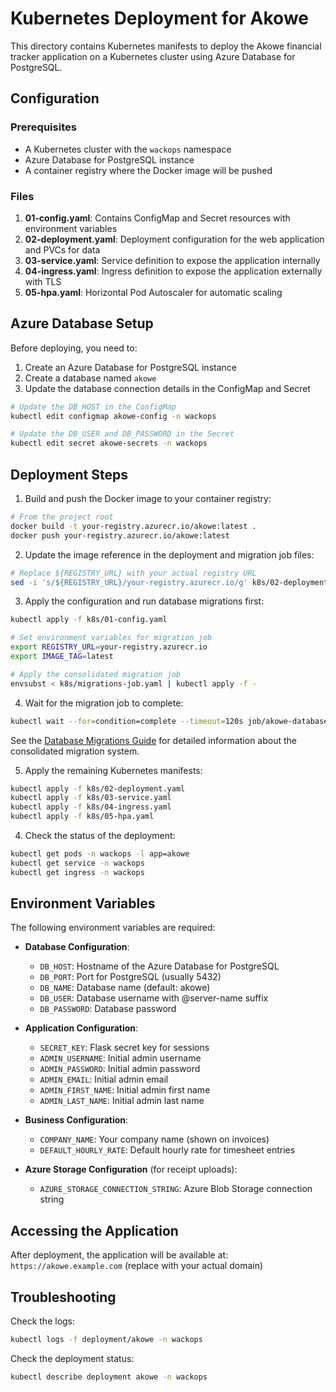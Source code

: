 # Kubernetes Deployment for Akowe

This directory contains Kubernetes manifests to deploy the Akowe financial tracker application on a Kubernetes cluster using Azure Database for PostgreSQL.

## Configuration

### Prerequisites

- A Kubernetes cluster with the `wackops` namespace
- Azure Database for PostgreSQL instance
- A container registry where the Docker image will be pushed

### Files

1. **01-config.yaml**: Contains ConfigMap and Secret resources with environment variables
2. **02-deployment.yaml**: Deployment configuration for the web application and PVCs for data
3. **03-service.yaml**: Service definition to expose the application internally
4. **04-ingress.yaml**: Ingress definition to expose the application externally with TLS
5. **05-hpa.yaml**: Horizontal Pod Autoscaler for automatic scaling

## Azure Database Setup

Before deploying, you need to:

1. Create an Azure Database for PostgreSQL instance
2. Create a database named `akowe`
3. Update the database connection details in the ConfigMap and Secret

```bash
# Update the DB_HOST in the ConfigMap
kubectl edit configmap akowe-config -n wackops

# Update the DB_USER and DB_PASSWORD in the Secret
kubectl edit secret akowe-secrets -n wackops
```

## Deployment Steps

1. Build and push the Docker image to your container registry:

```bash
# From the project root
docker build -t your-registry.azurecr.io/akowe:latest .
docker push your-registry.azurecr.io/akowe:latest
```

2. Update the image reference in the deployment and migration job files:

```bash
# Replace ${REGISTRY_URL} with your actual registry URL
sed -i 's/${REGISTRY_URL}/your-registry.azurecr.io/g' k8s/02-deployment.yaml k8s/migrations-job.yaml
```

3. Apply the configuration and run database migrations first:

```bash
kubectl apply -f k8s/01-config.yaml

# Set environment variables for migration job
export REGISTRY_URL=your-registry.azurecr.io
export IMAGE_TAG=latest

# Apply the consolidated migration job
envsubst < k8s/migrations-job.yaml | kubectl apply -f -
```

4. Wait for the migration job to complete:

```bash
kubectl wait --for=condition=complete --timeout=120s job/akowe-database-migrations -n wackops
```

See the [Database Migrations Guide](DATABASE-MIGRATIONS.md) for detailed information about the consolidated migration system.

5. Apply the remaining Kubernetes manifests:

```bash
kubectl apply -f k8s/02-deployment.yaml
kubectl apply -f k8s/03-service.yaml
kubectl apply -f k8s/04-ingress.yaml
kubectl apply -f k8s/05-hpa.yaml
```

4. Check the status of the deployment:

```bash
kubectl get pods -n wackops -l app=akowe
kubectl get service -n wackops
kubectl get ingress -n wackops
```

## Environment Variables

The following environment variables are required:

- **Database Configuration**:
  - `DB_HOST`: Hostname of the Azure Database for PostgreSQL
  - `DB_PORT`: Port for PostgreSQL (usually 5432)
  - `DB_NAME`: Database name (default: akowe)
  - `DB_USER`: Database username with @server-name suffix
  - `DB_PASSWORD`: Database password

- **Application Configuration**:
  - `SECRET_KEY`: Flask secret key for sessions
  - `ADMIN_USERNAME`: Initial admin username
  - `ADMIN_PASSWORD`: Initial admin password
  - `ADMIN_EMAIL`: Initial admin email
  - `ADMIN_FIRST_NAME`: Initial admin first name
  - `ADMIN_LAST_NAME`: Initial admin last name

- **Business Configuration**:
  - `COMPANY_NAME`: Your company name (shown on invoices)
  - `DEFAULT_HOURLY_RATE`: Default hourly rate for timesheet entries
  
- **Azure Storage Configuration** (for receipt uploads):
  - `AZURE_STORAGE_CONNECTION_STRING`: Azure Blob Storage connection string

## Accessing the Application

After deployment, the application will be available at:
`https://akowe.example.com` (replace with your actual domain)

## Troubleshooting

Check the logs:
```bash
kubectl logs -f deployment/akowe -n wackops
```

Check the deployment status:
```bash
kubectl describe deployment akowe -n wackops
```